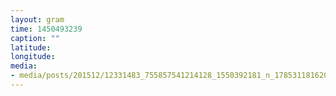 ```yaml
---
layout: gram
time: 1450493239
caption: ""
latitude: 
longitude: 
media:
- media/posts/201512/12331483_755857541214128_1550392181_n_17853118162027164.jpg
---
```

